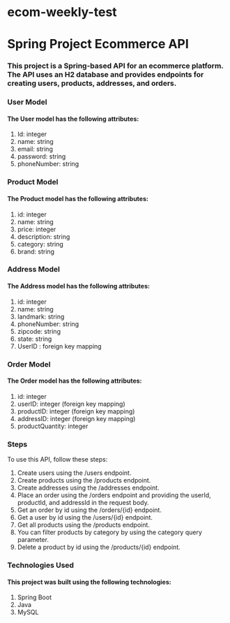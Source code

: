 # ecom-weekly-test
# Spring Project Ecommerce API
### This project is a Spring-based API for an ecommerce platform. The API uses an H2 database and provides endpoints for creating users, products, addresses, and orders.

### User Model
#### The User model has the following attributes:
1. Id: integer
2. name: string
3. email: string
4. password: string
5. phoneNumber: string

### Product Model
#### The Product model has the following attributes:
1. id: integer
2. name: string
4. price: integer
5. description: string
6. category: string
7. brand: string

### Address Model
#### The Address model has the following attributes:
1. id: integer
2. name: string
3. landmark: string
4. phoneNumber: string
5. zipcode: string
6. state: string
7. UserID : foreign key mapping

### Order Model
#### The Order model has the following attributes:
1. id: integer
2. userID: integer (foreign key mapping)
3. productID: integer (foreign key mapping)
4. addressID: integer (foreign key mapping)
5. productQuantity: integer

### Steps
To use this API, follow these steps:
1. Create users using the /users endpoint.
2. Create products using the /products endpoint.
3. Create addresses using the /addresses endpoint.
4. Place an order using the /orders endpoint and providing the userId, productId, and addressId in the request body.
5. Get an order by id using the /orders/{id} endpoint.
6. Get a user by id using the /users/{id} endpoint.
7. Get all products using the /products endpoint.
8. You can filter products by category by using the category query parameter.
9. Delete a product by id using the /products/{id} endpoint.

### Technologies Used
#### This project was built using the following technologies:
  1. Spring Boot
  2. Java
  3. MySQL


